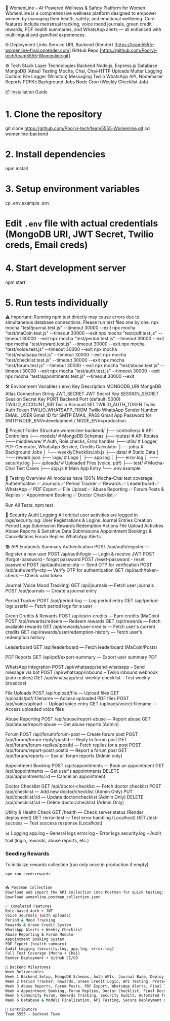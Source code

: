 🌸 WomenLine – AI-Powered Wellness & Safety Platform for Women
WomenLine is a comprehensive wellness platform designed to empower women by managing their health, safety, and emotional wellbeing. Core features include menstrual tracking, voice mood journals, green credit rewards, PDF health summaries, and WhatsApp alerts — all enhanced with multilingual and gamified experiences.

🌐 Deployment Links
Service URL
Backend (Render) [https://team5555-womenline-final.onrender.com]
GitHub Repo [https://github.com/Poorvi-tech/team5555-Womenline.git]

⚙️ Tech Stack
Layer Technologies
Backend Node.js, Express.js
Database MongoDB (Atlas)
Testing Mocha, Chai, Chai-HTTP
Uploads Multer
Logging Custom File Logger (Winston)
Messaging Twilio WhatsApp API, Nodemailer
Reports PDFKit
Background Jobs Node Cron (Weekly Checklist Job)

📦 Installation Guide

# 1. Clone the repository

git clone https://github.com/Poorvi-tech/team5555-Womenline.git
cd womenline-backend

# 2. Install dependencies

npm install

# 3. Setup environment variables

cp .env.example .env

# Edit `.env` file with actual credentials (MongoDB URI, JWT Secret, Twilio creds, Email creds)

# 4. Start development server

npm start

# 5. Run tests individually

⚠️ Important: Running npm test directly may cause errors due to simultaneous database connections. Please run test files one by one.
npx mocha "test/journal.test.js" --timeout 30000 --exit
npx mocha "test/maCoin.test.js" --timeout 30000 --exit
npx mocha "test/pdf.test.js" --timeout 30000 --exit
npx mocha "test/period.test.js" --timeout 30000 --exit
npx mocha "test/reward.test.js" --timeout 30000 --exit
npx mocha "test/voice.test.js" --timeout 30000 --exit
npx mocha "test/whatsapp.test.js" --timeout 30000 --exit
npx mocha "test/checklist.test.js" --timeout 30000 --exit
npx mocha "test/forum.test.js" --timeout 30000 --exit
npx mocha "test/abuse.test.js" --timeout 30000 --exit
npx mocha "test/auth.test.js" --timeout 30000 --exit
npx mocha "test/appointments.test.js" --timeout 30000 --exit

🛠️ Environment Variables (.env)
Key Description
MONGODB_URI MongoDB Atlas Connection String
JWT_SECRET JWT Secret Key
SESSION_SECRET Session Secret Key
PORT Backend Port (default: 5000)
TWILIO_ACCOUNT_SID Twilio Account SID
TWILIO_AUTH_TOKEN Twilio Auth Token
TWILIO_WHATSAPP_FROM Twilio WhatsApp Sender Number
EMAIL_USER Gmail ID for SMTP
EMAIL_PASS Gmail App Password for SMTP
NODE_ENV=development  /  NODE_ENV=production

📂 Project Folder Structure
womenline-backend/
├── controllers/        # API Controllers
├── models/             # MongoDB Schemas
├── routes/             # API Routes
├── middleware/         # Auth, Role checks, Error handler
├── utils/              # Logger, PDF Generator, WhatsApp Service, Credits Calculator
├── jobs/               # Background Jobs
│   └── weeklyChecklistJob.js
├── data/               # Static Data
│   └── reward.json
├── logs/               # Logs
│   ├── app.log
│   ├── error.log
│   └── security.log
├── uploads/            # Uploaded Files (voice, pdf)
├── test/               # Mocha-Chai Test Cases
├── app.js              # Main App Entry
└── .env.example

🧪 Testing Overview
All modules have 100% Mocha-Chai test coverage:
Authentication ✅
Journals ✅
Period Tracker ✅
Rewards ✅
Leaderboard ✅
WhatsApp ✅
PDF Export ✅
File Upload ✅
Abuse Reporting ✅
Forum Posts & Replies ✅
Appointment Booking ✅
Doctor Checklist ✅

Run All Tests:
npm test

🔐 Security Audit Logging
All critical user activities are logged in logs/security.log:
User Registrations & Logins
Journal Entries Creation
Period Logs Submission
Rewards Redemption Actions
File Upload Activities
Abuse Reports & Sensitive Data Submissions
Appointment Bookings & Cancellations
Forum Replies
WhatsApp Alerts

📚 API Endpoints Summary
Authentication
POST /api/auth/register — Register a new user
POST /api/auth/login — Login & receive JWT
POST /forgot-password - forgot password
POST /reset-password - reset password 
POST /api/auth/send-otp — Send OTP for verification
POST /api/auth/verify-otp — Verify OTP for authentication
GET /api/auth/token-check — Check valid token

Journal (Voice Mood Tracking)
GET /api/journals — Fetch user journals
POST /api/journals — Create a journal entry

Period Tracker
POST /api/period-log — Log period entry
GET /api/period-log/:userId — Fetch period logs for a user

Green Credits & Rewards
POST /api/earn-credits — Earn credits (MaCoin)
POST /api/rewards/redeem — Redeem rewards
GET /api/rewards — Fetch available rewards
GET /api/rewards/user-credits — Fetch user's current credits
GET /api/rewards/user/redemption-history — Fetch user's redemption history

Leaderboard
GET /api/leaderboard — Fetch leaderboard (MaCoin/Posts)

PDF Reports
GET /api/pdf/export-summary — Export user summary PDF

WhatsApp Integration
POST /api/whatsapp/send-whatsapp – Send message via bot
POST /api/whatsapp/inbound – Twilio inbound webhook (auto replies)
GET /api/whatsapp/test-weekly-checklist – Test weekly broadcast

File Uploads
POST /api/upload/file — Upload files
GET /uploads/pdf/:filename — Access uploaded PDF files
POST /api/voice/upload — Upload voice entry
GET /uploads/voice/:filename — Access uploaded voice files

Abuse Reporting
POST /api/abuse/report-abuse — Report abuse
GET /api/abuse/report-abuse — Get abuse reports (Admin)

Forum
POST /api/forum/forum-post — Create forum post
POST /api/forum/forum-reply/:postId — Reply to forum post
GET /api/forum/forum-replies/:postId — Fetch replies for a post
POST /api/forum/report-post/:postId — Report a forum post
GET /api/forum/reports — See all forum reports (Admin only)

Appointment Booking
POST /api/appointments — Book an appointment
GET /api/appointments — Get user's appointments
DELETE /api/appointments/:id — Cancel an appointment

Doctor Checklist
GET /api/doctor-checklist — Fetch doctor checklist
POST /api/checklist — Add new doctor/checklist (Admin Only)
PUT /api/checklist/:id — Update doctor/checklist (Admin Only)
DELETE /api/checklist/:id — Delete doctor/checklist (Admin Only)

Utility & Health Check
GET /health — Check server status (Render deployment)
GET /error-test — Test error handling (Localhost)
GET /test-success — Test success response (Localhost)

📊 Logging
app.log – General logs
error.log – Error logs
security.log – Audit trail (login, rewards, abuse reports, etc.)

### Seeding Rewards
To initialize rewards collection (run only once in production if empty):
```bash
npm run seed:rewards


📤 Postman Collection
Download and import the API collection into Postman for quick testing:
Download womenline.postman_collection.json

✅ Completed Features
Role-based Auth + JWT
Voice Journals (with uploads)
Period & Mood Tracking
Rewards & Green Credit System
WhatsApp Alerts + Weekly Checklist
Abuse Reporting & Forum Module
Appointment Booking System
PDF Export (health summary)
Audit Logging (security.log, app.log, error.log)
Full Test Coverage (Mocha + Chai)
Render Deployment + GitHub CI/CD

📅 Backend Milestones
Week Deliverables
Week 1 Backend Setup, MongoDB Schemas, Auth APIs, Journal Base, Deploy to Render
Week 2 Period Tracker, Rewards, Green Credit Logic, API Testing, Protected Routes
Week 3 Abuse Reports, Forum Posts, PDF Export, WhatsApp Alerts, Final Test & QA
Week 4 Appointment Booking, Forum Replies, Doctor Checklist, Final Documentation, Full API Testing, Email OTP Integration
Week 5 Community Forum, Rewards Tracking, Security Audits, Automated Testing, Audit Trail
Week 6 Database & Models Finalization, API Testing, Secure Deployment & Integration

👥 Contributors
Team 5555 – Backend Team
